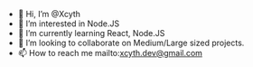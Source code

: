 - 👋 Hi, I’m @Xcyth
- 👀 I’m interested in Node.JS
- 🌱 I’m currently learning React, Node.JS
- 💞️ I’m looking to collaborate on Medium/Large sized projects.
- 📫 How to reach me mailto:xcyth.dev@gmail.com
